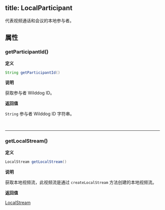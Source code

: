 title: LocalParticipant
---

代表视频通话和会议的本地参与者。

<span id="Participant" />

## 属性

### getParticipantId()

**定义**   

```java
String getParticipantId()
```

**说明**

获取参与者 Wilddog ID。

**返回值**

`String` 参与者 Wilddog ID 字符串。

</br>

---

### getLocalStream()

**定义**   

```java
LocalStream getLocalStream()
```

**说明**

获取本地视频流，此视频流是通过 `createLocalStream` 方法创建的本地视频流。

**返回值**

[LocalStream](/conference/Android/api/local-stream.html)
